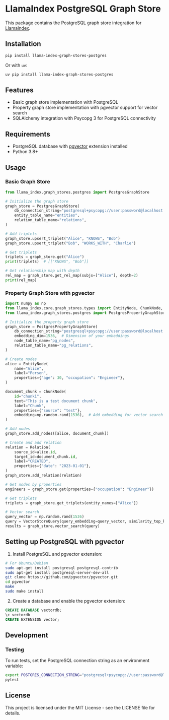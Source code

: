 # LlamaIndex PostgreSQL Graph Store

This package contains the PostgreSQL graph store integration for [LlamaIndex](https://github.com/run-llama/llama_index).

## Installation

```bash
pip install llama-index-graph-stores-postgres
```

Or with `uv`:

```bash
uv pip install llama-index-graph-stores-postgres
```

## Features

- Basic graph store implementation with PostgreSQL
- Property graph store implementation with pgvector support for vector search
- SQLAlchemy integration with Psycopg 3 for PostgreSQL connectivity

## Requirements

- PostgreSQL database with [pgvector](https://github.com/pgvector/pgvector) extension installed
- Python 3.8+

## Usage

### Basic Graph Store

```python
from llama_index.graph_stores.postgres import PostgresGraphStore

# Initialize the graph store
graph_store = PostgresGraphStore(
    db_connection_string="postgresql+psycopg://user:password@localhost:5432/dbname",
    entity_table_name="entities",
    relation_table_name="relations",
)

# Add triplets
graph_store.upsert_triplet("Alice", "KNOWS", "Bob")
graph_store.upsert_triplet("Bob", "WORKS_WITH", "Charlie")

# Get triplets
triplets = graph_store.get("Alice")
print(triplets)  # [["KNOWS", "Bob"]]

# Get relationship map with depth
rel_map = graph_store.get_rel_map(subjs=["Alice"], depth=2)
print(rel_map)
```

### Property Graph Store with pgvector

```python
import numpy as np
from llama_index.core.graph_stores.types import EntityNode, ChunkNode, Relation, VectorStoreQuery
from llama_index.graph_stores.postgres import PostgresPropertyGraphStore

# Initialize the property graph store
graph_store = PostgresPropertyGraphStore(
    db_connection_string="postgresql+psycopg://user:password@localhost:5432/dbname",
    embedding_dim=1536,  # Dimension of your embeddings
    node_table_name="pg_nodes",
    relation_table_name="pg_relations",
)

# Create nodes
alice = EntityNode(
    name="Alice",
    label="Person",
    properties={"age": 30, "occupation": "Engineer"},
)

document_chunk = ChunkNode(
    id="chunk1",
    text="This is a test document chunk",
    label="Chunk",
    properties={"source": "test"},
    embedding=np.random.rand(1536),  # Add embedding for vector search
)

# Add nodes
graph_store.add_nodes([alice, document_chunk])

# Create and add relation
relation = Relation(
    source_id=alice.id,
    target_id=document_chunk.id,
    label="CREATED",
    properties={"date": "2023-01-01"},
)
graph_store.add_relation(relation)

# Get nodes by properties
engineers = graph_store.get(properties={"occupation": "Engineer"})

# Get triplets
triplets = graph_store.get_triplets(entity_names=["Alice"])

# Vector search
query_vector = np.random.rand(1536)
query = VectorStoreQuery(query_embedding=query_vector, similarity_top_k=5)
results = graph_store.vector_search(query)
```

## Setting up PostgreSQL with pgvector

1. Install PostgreSQL and pgvector extension:

```bash
# For Ubuntu/Debian
sudo apt-get install postgresql postgresql-contrib
sudo apt-get install postgresql-server-dev-all
git clone https://github.com/pgvector/pgvector.git
cd pgvector
make
sudo make install
```

2. Create a database and enable the pgvector extension:

```sql
CREATE DATABASE vectordb;
\c vectordb
CREATE EXTENSION vector;
```

## Development

### Testing

To run tests, set the PostgreSQL connection string as an environment variable:

```bash
export POSTGRES_CONNECTION_STRING="postgresql+psycopg://user:password@localhost:5432/dbname"
pytest
```

## License

This project is licensed under the MIT License - see the LICENSE file for details.